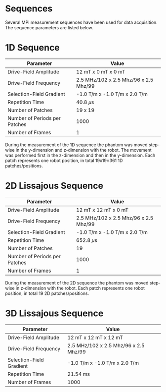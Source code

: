 # Sequences

Several MPI measurement sequences have been used for data
acquisition. The sequence parameters are listed below.

# 1D Sequence

| Parameter                  |     Value                                |
| ---------------------------| ---------------------------------------- |
| Drive-Field Amplitude      |   12 mT x 0 mT x 0 mT                   |
| Drive-Field Frequency      |   2.5 MHz/102 x 2.5 Mhz/96 x 2.5 Mhz/99  |
| Selection-Field Gradient   |   -1.0 T/m x -1.0 T/m x 2.0 T/m          |
| Repetition Time            |    40.8 $\mu$s                          |
| Number of Patches             |    19 x 19                      |
| Number of Periods per Patches             |    1000                    |
| Number of Frames           |    1                                  |

During the measurement of the 1D sequence the phantom was moved step-wise in the y-dimension and z-dimension with the robot. The movement was performed first in the z-dimension and then in the y-dimension. Each patch represents one robot position, in total 19x19=361 1D patches/positions.


# 2D Lissajous Sequence

| Parameter                  |     Value                                |
| ---------------------------| ---------------------------------------- |
| Drive-Field Amplitude      |   12 mT x 12 mT x 0 mT                   |
| Drive-Field Frequency      |   2.5 MHz/102 x 2.5 Mhz/96 x 2.5 Mhz/99  |
| Selection-Field Gradient   |   -1.0 T/m x -1.0 T/m x 2.0 T/m          |
| Repetition Time            |    652.8 $\mu$s                          |
| Number of Patches             |    19                        |
| Number of Periods per Patches             |    1000                    |
| Number of Frames           |    1                                  |


During the measurement of the 2D sequence the phantom was moved step-wise in z-dimension with the robot. Each patch represents one robot position, in total 19 2D patches/positions.

# 3D Lissajous Sequence
| Parameter                  |     Value                                |
| ---------------------------| ---------------------------------------- |
| Drive-Field Amplitude      |   12 mT x 12 mT x 12 mT                  |
| Drive-Field Frequency      |   2.5 MHz/102 x 2.5 Mhz/96 x 2.5 Mhz/99  |
| Selection-Field Gradient   |   -1.0 T/m x -1.0 T/m x 2.0 T/m          |
| Repetition Time            |    21.54 ms                              |
| Number of Frames           |    1000                                  |
